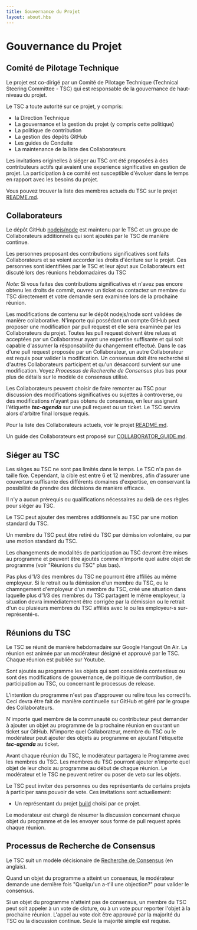 ```yaml
---
title: Gouvernance du Projet
layout: about.hbs
---
```

# Gouvernance du Projet

## Comité de Pilotage Technique

Le projet est co-dirigé par un Comité de Pilotage Technique
(Technical Steering Committee - TSC) qui est responsable de
la gouvernance de haut-niveau du projet.

Le TSC a toute autorité sur ce projet, y compris:

* la Direction Technique
* La gouvernance et la gestion du projet (y compris cette politique)
* La politique de contribution
* La gestion des dépôts GitHub
* Les guides de Conduite
* La maintenance de la liste des Collaborateurs

Les invitations originelles à siéger au TSC ont été proposées
à des contributeurs actifs qui avaient une experience significative
en gestion de projet. La participation à ce comité est susceptible
d'évoluer dans le temps en rapport avec les besoins du projet.

Vous pouvez trouver la liste des membres actuels du TSC sur le projet
[README.md](https://github.com/nodejs/node/blob/master/README.md#tsc-technical-steering-committee).

## Collaborateurs

Le dépôt GitHub [nodejs/node](https://github.com/nodejs/node) est 
maintenu par le TSC et un groupe de Collaborateurs additionnels
qui sont ajoutés par le TSC de manière continue.

Les personnes proposant des contributions significatives sont faits
Collaborateurs et se voient accorder les droits d'écriture sur le projet.
Ces personnes sont identifiées par le TSC et leur ajout aux Collaborateurs
est discuté lors des réunions hebdomadaires du TSC

_Note:_ Si vous faites des contributions significatives et n'avez pas encore
obtenu les droits de commit, ouvrez un ticket ou contactez un membre du TSC
directement et votre demande sera examinée lors de la prochaine réunion.

Les modifications de contenu sur le dépôt nodejs/node sont validées de
manière collaborative. N'importe qui possédant un compte GitHub peut
proposer une modification par pull request et elle sera examinée par les
Collaborateurs du projet. Toutes les pull request doivent être relues et acceptées
par un Collaborateur ayant une expertise suffisante et qui soit capable
d'assumer la résponsabilité du changement effectué. Dans le cas d'une pull
request proposée par un Collaborateur, un autre Collaborateur est requis
pour valider la modification. Un consensus doit être recherché si
d'autres Collaborateurs participent et qu'un désaccord survient sur
une modification. Voyez _Processus de Recherche de Consensus_ plus
bas pour plus de détails sur le modèle de consensus utilisé.

Les Collaborateurs peuvent choisir de faire remonter au TSC pour
discussion des modifications significatives ou sujettes à controverse,
ou des modifications n'ayant pas obtenu de consensus, en leur assignant
l'étiquette ***tsc-agenda*** sur une pull request ou un ticket. Le
TSC servira alors d'arbitre final lorsque requis.

Pour la liste des Collaborateurs actuels, voir le projet 
[README.md](https://github.com/nodejs/node/blob/master/README.md#current-project-team-members).

Un guide des Collaborateurs est proposé sur 
[COLLABORATOR_GUIDE.md](https://github.com/nodejs/node/blob/master/COLLABORATOR_GUIDE.md).

## Siéger au TSC

Les sièges au TSC ne sont pas limités dans le temps. Le TSC n'a pas
de taille fixe. Cependant, la cible est entre 6 et 12 membres, afin
d'assurer une couverture suffisante des différents domaines d'expertise,
en conservant la possibilité de prendre des décisions de manière
efficace.

Il n'y a aucun prérequis ou qualifications nécessaires au delà de
ces règles pour siéger au TSC.

Le TSC peut ajouter des membres additionnels au TSC par une motion
standard du TSC.

Un membre du TSC peut être retiré du TSC par démission volontaire, ou
par une motion standard du TSC.

Les changements de modalités de participation au TSC devront être mises
au programme et peuvent être ajoutés comme n'importe quel autre
objet de programme (voir "Réunions du TSC" plus bas).

Pas plus d'1/3 des membres du TSC ne pourront être affiliés au même
employeur. Si le retrait ou la démission d'un membre du TSC, ou le 
chamngement d'employeur d'un membre du TSC, créé une situation dans
laquelle plus d'1/3 des membres du TSC partagent le même employeur,
la situation devra immédiatement être corrigée par la démission ou le
retrait d'un ou plusieurs membres du TSC affiliés avec le ou les 
employeur-s sur-représenté-s.

## Réunions du TSC

Le TSC se réunit de manière hebdomadaire sur Google Hangout On Air.
La réunion est animée par un modérateur désigné et approuvé par le TSC.
Chaque réunion est publiée sur Youtube.

Sont ajoutés au programme les objets qui sont considérés contentieux
ou sont des modifications de gouvernance, de politique de contribution, de
participation au TSC, ou concernant le processus de release.

L'intention du programme n'est pas d'approuver ou relire tous les 
correctifs. Ceci devra être fait de manière continuelle sur GitHub
et géré par le groupe des Collaborateurs.

N'importe quel membre de la communauté ou contributeur peut demander
à ajouter un objet au programme de la prochaine réunion en ouvrant un
ticket sur GitHub. N'importe quel Collaborateur, membre du TSC ou le
modérateur peut ajouter des objets au programme en ajoutant l'étiquette
***tsc-agenda*** au ticket.

Avant chaque réunion du TSC, le modérateur partagera le Programme
avec les membres du TSC. Les membres du TSC pourront ajouter n'importe
quel objet de leur choix au programme au début de chaque réunion. Le
modérateur et le TSC ne peuvent retirer ou poser de veto sur les objets.

Le TSC peut inviter des personnes ou des représentants de certains projets
à participer sans pouvoir de vote. Ces invitations sont actuellement:

* Un représentant du projet [build](https://github.com/node-forward/build)
  choisi par ce projet.

Le moderateur est chargé de résumer la discussion concernant chaque
objet du programme et de les envoyer sous forme de pull request après
chaque réunion.

## Processus de Recherche de Consensus

Le TSC suit un modèle décisionaire de
[Recherche de Consensus](http://en.wikipedia.org/wiki/Consensus-seeking_decision-making)
(en anglais).

Quand un objet du programme a atteint un consensus, le modérateur
demande une dernière fois "Quelqu'un a-t'il une objection?" pour valider
le consensus.

Si un objet du programme n'atteint pas de consensus, un membre du TSC
peut soit appeler à un vote de cloture, ou à un vote pour reporter 
l'objet à la prochaine réunion. L'appel au vote doit être approuvé par
la majorité du TSC ou la discussion continue. Seule la majorité simple
est requise.
